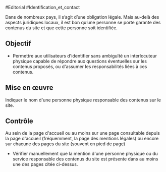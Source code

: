 
#Editorial #Identification_et_contact

Dans de nombreux pays, il s’agit d’une obligation légale. Mais au-delà des aspects juridiques locaux, il est bon qu’une personne se porte garante des contenus du site et que cette personne soit identifiée.

Objectif
--------

*   Permettre aux utilisateurs d'identifier sans ambiguïté un interlocuteur physique capable de répondre aux questions éventuelles sur les contenus proposés, ou d'assumer les responsabilités liées à ces contenus.

Mise en œuvre
-------------

Indiquer le nom d'une personne physique responsable des contenus sur le site.

Contrôle
--------

Au sein de la page d'accueil ou au moins sur une page consultable depuis la page d'accueil (fréquemment, la page des mentions légales) ou encore sur chacune des pages du site (souvent en pied de page)

*   Vérifier manuellement que la mention d'une personne physique ou du service responsable des contenus du site est présente dans au moins une des pages citée ci-dessus.
